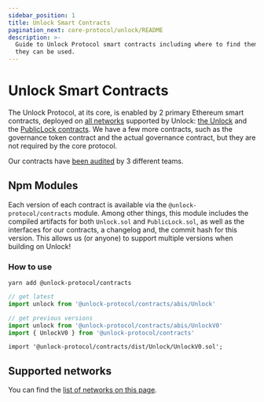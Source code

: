 ```yaml
---
sidebar_position: 1
title: Unlock Smart Contracts
pagination_next: core-protocol/unlock/README
description: >-
  Guide to Unlock Protocol smart contracts including where to find them and how
  they can be used.
---
```


# Unlock Smart Contracts

The Unlock Protocol, at its core, is enabled by 2 primary Ethereum smart contracts, deployed on [all networks](unlock/networks.mdx) supported by Unlock: [the Unlock](unlock/) and the [PublicLock contracts](public-lock/). We have a few more contracts, such as the governance token contract and the actual governance contract, but they are not required by the core protocol.

Our contracts have [been audited](audits.md) by 3 different teams.

## Npm Modules

Each version of each contract is available via the `@unlock-protocol/contracts` module. Among other things, this module includes the compiled artifacts for both `Unlock.sol` and `PublicLock.sol`, as well as the interfaces for our contracts, a changelog and, the commit hash for this version. This allows us (or anyone) to support multiple versions when building on Unlock!

### How to use

```shell
yarn add @unlock-protocol/contracts
```

```js
// get latest
import unlock from '@unlock-protocol/contracts/abis/Unlock'

// get previous versions
import unlock from '@unlock-protocol/contracts/abis/UnlockV0'
import { UnlockV0 } from '@unlock-protocol/contracts'
```

```solidity
import '@unlock-protocol/contracts/dist/Unlock/UnlockV0.sol';
```

## Supported networks

You can find the [list of networks on this page](unlock/networks).
